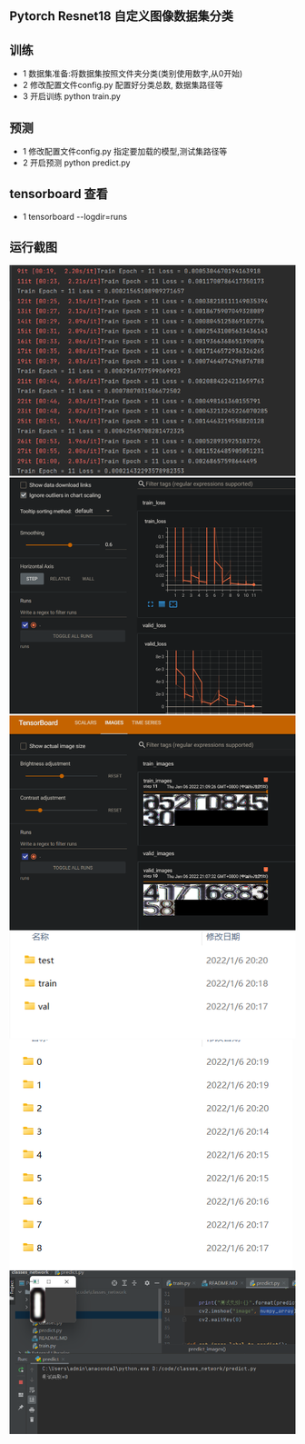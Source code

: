 ## Pytorch Resnet18 自定义图像数据集分类


## 训练
- 1 数据集准备:将数据集按照文件夹分类(类别使用数字,从0开始)
- 2 修改配置文件config.py 配置好分类总数, 数据集路径等
- 3 开启训练 python train.py

## 预测
- 1 修改配置文件config.py 指定要加载的模型,测试集路径等
- 2 开启预测 python predict.py

## tensorboard 查看
- 1 tensorboard --logdir=runs


## 运行截图
![avatar](screenshots/img.png)
![avatar](screenshots/img_1.png)
![avatar](screenshots/img_2.png)
![avatar](screenshots/img_3.png)
![avatar](screenshots/img_4.png)
![avatar](screenshots/img_5.png)
